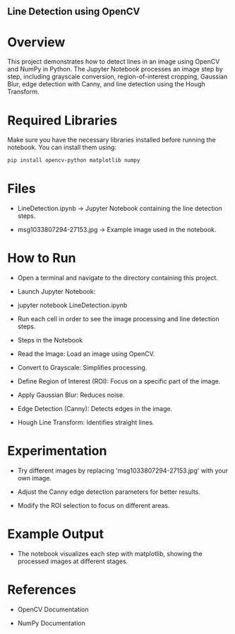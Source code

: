 ## Line Detection using OpenCV

# Overview

This project demonstrates how to detect lines in an image using OpenCV and NumPy in Python. The Jupyter Notebook processes an image step by step, including grayscale conversion, region-of-interest cropping, Gaussian Blur, edge detection with Canny, and line detection using the Hough Transform.

# Required Libraries

Make sure you have the necessary libraries installed before running the notebook. You can install them using:

```bash
pip install opencv-python matplotlib numpy
```

# Files

- LineDetection.ipynb → Jupyter Notebook containing the line detection steps.

- msg1033807294-27153.jpg → Example image used in the notebook.

# How to Run

- Open a terminal and navigate to the directory containing this project.

- Launch Jupyter Notebook:

- jupyter notebook LineDetection.ipynb

- Run each cell in order to see the image processing and line detection steps.

- Steps in the Notebook

- Read the Image: Load an image using OpenCV.

- Convert to Grayscale: Simplifies processing.

- Define Region of Interest (ROI): Focus on a specific part of the image.

- Apply Gaussian Blur: Reduces noise.

- Edge Detection (Canny): Detects edges in the image.

- Hough Line Transform: Identifies straight lines.

# Experimentation

- Try different images by replacing 'msg1033807294-27153.jpg' with your own image.

- Adjust the Canny edge detection parameters for better results.

- Modify the ROI selection to focus on different areas.

# Example Output

- The notebook visualizes each step with matplotlib, showing the processed images at different stages.

# References

- OpenCV Documentation

- NumPy Documentation

